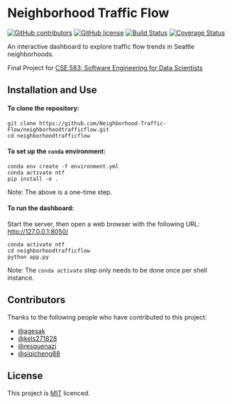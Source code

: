 <!--- README template from https://github.com/scottydocs/README-template.md -->

# Neighborhood Traffic Flow

<!--- These are examples. See https://shields.io for others or to customize this set of shields. You might want to include dependencies, project status and licence info here --->
[![GitHub contributors](https://img.shields.io/github/contributors/Neighborhood-Traffic-Flow/neighborhood-traffic-flow)](#contributors)
[![GitHub license](https://img.shields.io/github/license/Neighborhood-Traffic-Flow/neighborhood-traffic-flow)](./LICENSE)
[![Build Status](https://travis-ci.org/Neighborhood-Traffic-Flow/neighborhoodtrafficflow.svg?branch=master)](https://travis-ci.org/Neighborhood-Traffic-Flow/neighborhoodtrafficflow)
[![Coverage Status](https://coveralls.io/repos/github/Neighborhood-Traffic-Flow/neighborhoodtrafficflow/badge.svg?branch=master)](https://coveralls.io/github/Neighborhood-Traffic-Flow/neighborhoodtrafficflow?branch=master)


An interactive dashboard to explore traffic flow trends in Seattle neighborhoods.

Final Project for [CSE 583: Software Engineering for Data Scientists](https://uwseds.github.io/)

## Installation and Use

#### To clone the repository:
```
git clone https://github.com/Neighborhood-Traffic-Flow/neighborhoodtrafficflow.git
cd neighborhoodtrafficflow
```

#### To set up the `conda` environment:
```
conda env create -f environment.yml
conda activate ntf
pip install -e .
```
Note: The above is a one-time step.

#### To run the dashboard:
Start the server, then open a web browser with the following URL: http://127.0.0.1:8050/
```
conda activate ntf
cd neighborhoodtrafficflow
python app.py
```
Note: The `conda activate` step only needs to be done once per shell instance.

## Contributors

Thanks to the following people who have contributed to this project:

* [@agesak](https://github.com/agesak)
* [@kels271828](https://github.com/kels271828)
* [@resquenazi](https://github.com/resquenazi)
* [@siqicheng88](https://github.com/siqicheng88)


## License

This project is [MIT](./LICENSE) licenced.
